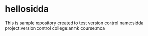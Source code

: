 # hellosidda
This is sample repository created to test version control
name:sidda
project:version control
college:anmk
course:mca
